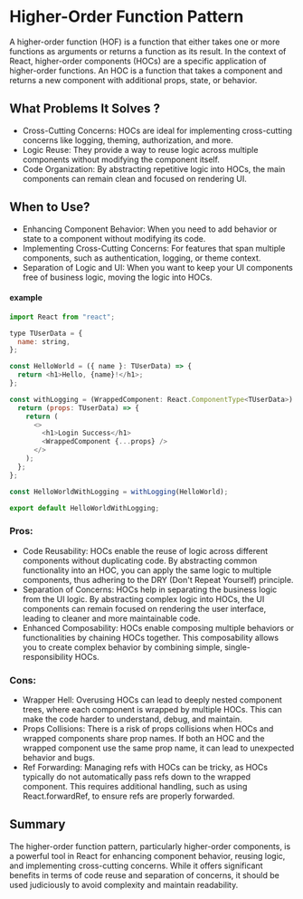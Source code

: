# Higher-Order Function Pattern

A higher-order function (HOF) is a function that either takes one or more functions as arguments or returns a function as its result. In the context of React, higher-order components (HOCs) are a specific application of higher-order functions. An HOC is a function that takes a component and returns a new component with additional props, state, or behavior.

## What Problems It Solves ?

- Cross-Cutting Concerns: HOCs are ideal for implementing cross-cutting concerns like logging, theming, authorization, and more.
- Logic Reuse: They provide a way to reuse logic across multiple components without modifying the component itself.
- Code Organization: By abstracting repetitive logic into HOCs, the main components can remain clean and focused on rendering UI.

## When to Use?

- Enhancing Component Behavior: When you need to add behavior or state to a component without modifying its code.
- Implementing Cross-Cutting Concerns: For features that span multiple components, such as authentication, logging, or theme context.
- Separation of Logic and UI: When you want to keep your UI components free of business logic, moving the logic into HOCs.

#### example

```javascript
import React from "react";

type TUserData = {
  name: string,
};

const HelloWorld = ({ name }: TUserData) => {
  return <h1>Hello, {name}!</h1>;
};

const withLogging = (WrappedComponent: React.ComponentType<TUserData>) => {
  return (props: TUserData) => {
    return (
      <>
        <h1>Login Success</h1>
        <WrappedComponent {...props} />
      </>
    );
  };
};

const HelloWorldWithLogging = withLogging(HelloWorld);

export default HelloWorldWithLogging;
```

### Pros:

- Code Reusability: HOCs enable the reuse of logic across different components without duplicating code. By abstracting common functionality into an HOC, you can apply the same logic to multiple components, thus adhering to the DRY (Don't Repeat Yourself) principle.
- Separation of Concerns: HOCs help in separating the business logic from the UI logic. By abstracting complex logic into HOCs, the UI components can remain focused on rendering the user interface, leading to cleaner and more maintainable code.
- Enhanced Composability: HOCs enable composing multiple behaviors or functionalities by chaining HOCs together. This composability allows you to create complex behavior by combining simple, single-responsibility HOCs.

### Cons:

- Wrapper Hell: Overusing HOCs can lead to deeply nested component trees, where each component is wrapped by multiple HOCs. This can make the code harder to understand, debug, and maintain.
- Props Collisions: There is a risk of props collisions when HOCs and wrapped components share prop names. If both an HOC and the wrapped component use the same prop name, it can lead to unexpected behavior and bugs.
- Ref Forwarding: Managing refs with HOCs can be tricky, as HOCs typically do not automatically pass refs down to the wrapped component. This requires additional handling, such as using React.forwardRef, to ensure refs are properly forwarded.

## Summary

The higher-order function pattern, particularly higher-order components, is a powerful tool in React for enhancing component behavior, reusing logic, and implementing cross-cutting concerns. While it offers significant benefits in terms of code reuse and separation of concerns, it should be used judiciously to avoid complexity and maintain readability.
